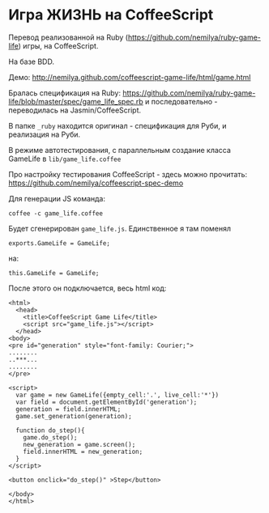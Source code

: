 ﻿Игра ЖИЗНЬ на CoffeeScript
==========================

Перевод реализованной на Ruby (https://github.com/nemilya/ruby-game-life) игры,
на CoffeeScript.

На базе BDD.

Демо: http://nemilya.github.com/coffeescript-game-life/html/game.html

Бралась спецификация на Ruby: https://github.com/nemilya/ruby-game-life/blob/master/spec/game_life_spec.rb
и последовательно - переводилась на Jasmin/CoffeeScript.

В папке `_ruby` находится оригинал - спецификация для Руби, и реализация на Руби.

В режиме автотестирования, с параллельным создание класса GameLife в `lib/game_life.coffee`


Про настройку тестирования CoffeeScript - здесь можно прочитать:
https://github.com/nemilya/coffeescript-spec-demo

Для генерации JS команда:

    coffee -c game_life.coffee

Будет сгенерирован `game_life.js`.
Единственное я там поменял 

    exports.GameLife = GameLife;

на:

    this.GameLife = GameLife;

После этого он подключается, весь html код:

    <html>
      <head>
        <title>CoffeeScript Game Life</title>
        <script src="game_life.js"></script>
      </head>
    <body>
    <pre id="generation" style="font-family: Courier;">
    ........
    ..***...
    ........
    </pre>

    <script>
      var game = new GameLife({empty_cell:'.', live_cell:'*'})
      var field = document.getElementById('generation');
      generation = field.innerHTML;
      game.set_generation(generation);

      function do_step(){
        game.do_step();
        new_generation = game.screen();
        field.innerHTML = new_generation;
      }
    </script>

    <button onclick="do_step()" >Step</button>

    </body>
    </html>